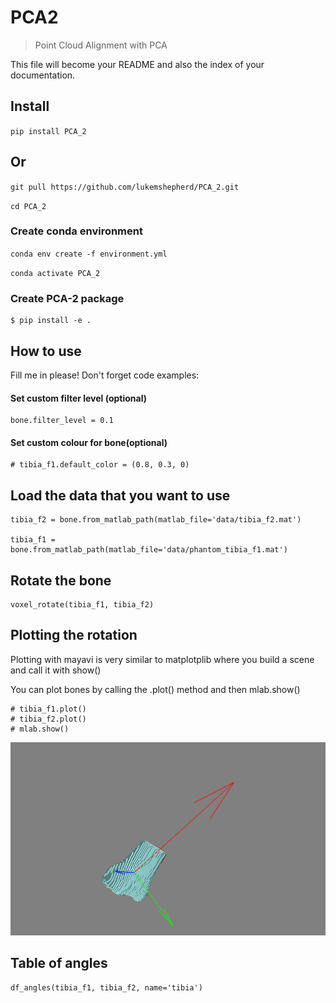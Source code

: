 # PCA2 
> Point Cloud Alignment with PCA


This file will become your README and also the index of your documentation.

## Install

`pip install PCA_2`

## Or

`git pull https://github.com/lukemshepherd/PCA_2.git`

`cd PCA_2`

### Create conda environment

`conda env create -f environment.yml`

`conda activate PCA_2`

### Create PCA-2 package

    $ pip install -e .

## How to use

Fill me in please! Don't forget code examples:

#### Set custom filter level (optional)

```
bone.filter_level = 0.1
```

#### Set custom colour for bone(optional)

```
# tibia_f1.default_color = (0.8, 0.3, 0)
```

## Load the data that you want to use

```
tibia_f2 = bone.from_matlab_path(matlab_file='data/tibia_f2.mat')

tibia_f1 = bone.from_matlab_path(matlab_file='data/phantom_tibia_f1.mat')
```

## Rotate the bone

```
voxel_rotate(tibia_f1, tibia_f2)
```

## Plotting the rotation

Plotting with mayavi is very similar to matplotplib where you build a scene and call it with show()

You can plot bones by calling the .plot() method and then mlab.show()

```
# tibia_f1.plot()
# tibia_f2.plot()
# mlab.show()
```

![](docs/images/aligned.png)

## Table of angles

```
df_angles(tibia_f1, tibia_f2, name='tibia')
```
